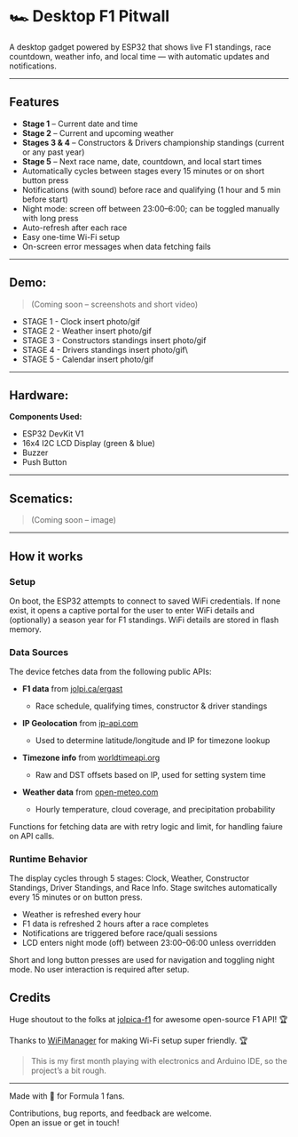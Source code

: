 # 🏎️ Desktop F1 Pitwall

A desktop gadget powered by ESP32 that shows live F1 standings, race countdown, weather info, and local time — with automatic updates and notifications.

 
---
## Features

- **Stage 1** – Current date and time  
- **Stage 2** – Current and upcoming weather  
- **Stages 3 & 4** – Constructors & Drivers championship standings (current or any past year)  
- **Stage 5** – Next race name, date, countdown, and local start times  
- Automatically cycles between stages every 15 minutes or on short button press  
- Notifications (with sound) before race and qualifying (1 hour and 5 min before start)  
- Night mode: screen off between 23:00–6:00; can be toggled manually with long press  
- Auto-refresh after each race  
- Easy one-time Wi-Fi setup  
- On-screen error messages when data fetching fails  

---
## Demo:

> (Coming soon – screenshots and short video)

- STAGE 1 - Clock insert photo/gif
- STAGE 2 - Weather insert photo/gif
- STAGE 3 - Constructors standings insert photo/gif
- STAGE 4 - Drivers standings insert photo/gif\
- STAGE 5 - Calendar insert photo/gif

---
## Hardware:
**Components Used:**
- ESP32 DevKit V1
- 16x4 I2C LCD Display (green & blue)
- Buzzer
- Push Button

---
## Scematics:

> (Coming soon – image)

---
## How it works

### Setup

On boot, the ESP32 attempts to connect to saved WiFi credentials. If none exist, it opens a captive portal for the user to enter WiFi details and (optionally) a season year for F1 standings. WiFi details are stored in flash memory.

### Data Sources

The device fetches data from the following public APIs:

- **F1 data** from [jolpi.ca/ergast](https://api.jolpi.ca/ergast/)
  - Race schedule, qualifying times, constructor & driver standings

- **IP Geolocation** from [ip-api.com](https://ip-api.com/)
  - Used to determine latitude/longitude and IP for timezone lookup

- **Timezone info** from [worldtimeapi.org](http://worldtimeapi.org/)
  - Raw and DST offsets based on IP, used for setting system time

- **Weather data** from [open-meteo.com](https://open-meteo.com/en/docs)
  - Hourly temperature, cloud coverage, and precipitation probability

Functions for fetching data are with retry logic and limit, for handling faiure on API calls.

### Runtime Behavior

The display cycles through 5 stages: Clock, Weather, Constructor Standings, Driver Standings, and Race Info. Stage switches automatically every 15 minutes or on button press.

- Weather is refreshed every hour
- F1 data is refreshed 2 hours after a race completes
- Notifications are triggered before race/quali sessions
- LCD enters night mode (off) between 23:00–06:00 unless overridden

Short and long button presses are used for navigation and toggling night mode. No user interaction is required after setup.

## Credits

Huge shoutout to the folks at [jolpica-f1](https://github.com/jolpica/jolpica-f1) for awesome open-source F1 API! 🏆  

Thanks to [WiFiManager](https://github.com/tzapu/WiFiManager) for making Wi-Fi setup super friendly. 🏆

> This is my first month playing with electronics and Arduino IDE, so the project’s a bit rough.

---

Made with 🧡 for Formula 1 fans.

Contributions, bug reports, and feedback are welcome.  
Open an issue or get in touch!
